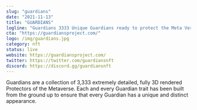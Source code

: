 ```yaml
---
slug: "guardians"
date: "2021-11-13"
title: "GUARDIANS"
logline: "Guardians 3333 Unique Guardians ready to protect the Meta Verse exclusively on SOLANA"
cta: "https://guardiansproject.com/"
logo: /img/guardians.jpg
category: nft
status: live
website: https://guardiansproject.com/
twitter: https://twitter.com/guardiansnft
discord: https://discord.gg/guardiansnft
---
```


Guardians are a collection of 3,333 extremely detailed, fully 3D rendered Protectors of the Metaverse. 
Each and every Guardian trait has been built from the ground up to ensure that every Guardian has a unique and distinct appearance. 
